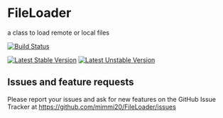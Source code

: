 FileLoader
==========

a class to load remote or local files

[![Build Status](https://api.travis-ci.org/mimmi20/FileLoader.png?branch=master)](https://travis-ci.org/mimmi20/FileLoader)

[![Latest Stable Version](https://poser.pugx.org/mimmi20/file-loader/v/stable.png)](https://packagist.org/packages/mimmi20/file-loader)
[![Latest Unstable Version](https://poser.pugx.org/mimmi20/file-loader/v/unstable.png)](https://packagist.org/packages/mimmi20/file-loader)

Issues and feature requests
---------------------------

Please report your issues and ask for new features on the GitHub Issue Tracker
at https://github.com/mimmi20/FileLoader/issues

